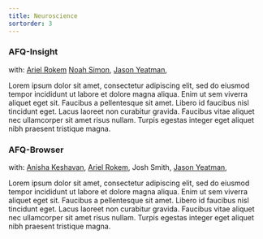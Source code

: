 ```yaml
---
title: Neuroscience
sortorder: 3
---
```


### AFQ-Insight
with:
[Ariel Rokem](arokem.org)
[Noah Simon](https://faculty.washington.edu/nrsimon/),
[Jason Yeatman](http://ilabs.washington.edu/institute-faculty/bio/i-labs-jason-yeatman-phd),

Lorem ipsum dolor sit amet, consectetur adipiscing elit, sed do eiusmod
tempor incididunt ut labore et dolore magna aliqua. Enim ut sem viverra
aliquet eget sit. Faucibus a pellentesque sit amet. Libero id faucibus
nisl tincidunt eget. Lacus laoreet non curabitur gravida. Faucibus vitae
aliquet nec ullamcorper sit amet risus nullam. Turpis egestas integer
eget aliquet nibh praesent tristique magna.

### AFQ-Browser
with:
[Anisha Keshavan](http://ilabs.washington.edu/postdoctoral-fellows/bio/i-labs-anisha-keshavan),
[Ariel Rokem](arokem.org),
Josh Smith,
[Jason Yeatman](http://ilabs.washington.edu/institute-faculty/bio/i-labs-jason-yeatman-phd),

Lorem ipsum dolor sit amet, consectetur adipiscing elit, sed do eiusmod
tempor incididunt ut labore et dolore magna aliqua. Enim ut sem viverra
aliquet eget sit. Faucibus a pellentesque sit amet. Libero id faucibus
nisl tincidunt eget. Lacus laoreet non curabitur gravida. Faucibus vitae
aliquet nec ullamcorper sit amet risus nullam. Turpis egestas integer
eget aliquet nibh praesent tristique magna.

